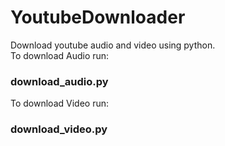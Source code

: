 # YoutubeDownloader
Download youtube audio and video using python. <br>
To download Audio run: <br>
### download_audio.py <br>
To download Video run: <br>
### download_video.py 
